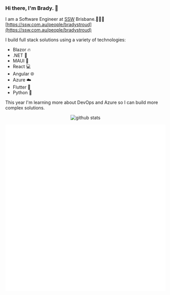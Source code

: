 ### Hi there, I'm Brady. 👋

I am a Software Engineer at [SSW](https://ssw.com.au) Brisbane.👨🏻‍💻  
[https://ssw.com.au/people/bradystroud](https://ssw.com.au/people/bradystroud)

I build full stack solutions using a variety of technologies:

 * Blazor 🔥
 * .NET 💜
 * MAUI 🤖
 * React 💻 
 * Angular 🌐
 * Azure ☁️
 * Flutter 📱
 * Python 🐍

This year I'm learning more about DevOps and Azure so I can build more complex solutions.

<div align="center">

![github stats](https://github-readme-stats.vercel.app/api?username=bradystroud&show_icons=true&cache_seconds=86400&theme=dark)


![metrics](general.svg)
</div>
